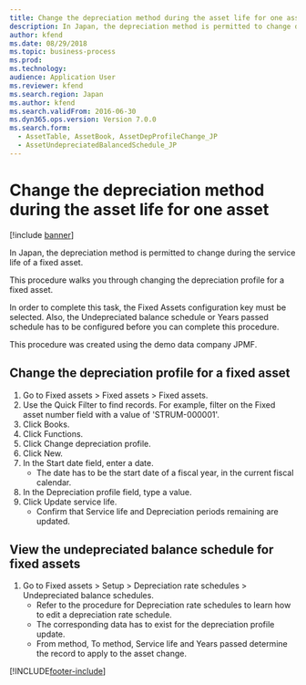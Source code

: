 ```yaml
---
title: Change the depreciation method during the asset life for one asset
description: In Japan, the depreciation method is permitted to change during the service life of a fixed asset.
author: kfend
ms.date: 08/29/2018
ms.topic: business-process
ms.prod: 
ms.technology: 
audience: Application User
ms.reviewer: kfend
ms.search.region: Japan
ms.author: kfend
ms.search.validFrom: 2016-06-30
ms.dyn365.ops.version: Version 7.0.0
ms.search.form: 
  - AssetTable, AssetBook, AssetDepProfileChange_JP
  - AssetUndepreciatedBalancedSchedule_JP
---
```

# Change the depreciation method during the asset life for one asset

[!include [banner](../../includes/banner.md)]

In Japan, the depreciation method is permitted to change during the service life of a fixed asset.



This procedure walks you through changing the depreciation profile for a fixed asset.



In order to complete this task, the Fixed Assets configuration key must be selected. Also, the Undepreciated balance schedule or Years passed schedule has to be configured before you can complete this procedure.



This procedure was created using the demo data company JPMF.


## Change the depreciation profile for a fixed asset
1. Go to Fixed assets > Fixed assets > Fixed assets.
2. Use the Quick Filter to find records. For example, filter on the Fixed asset number field with a value of 'STRUM-000001'.
3. Click Books.
4. Click Functions.
5. Click Change depreciation profile.
6. Click New.
7. In the Start date field, enter a date.
    * The date has to be the start date of a fiscal year, in the current fiscal calendar.  
8. In the Depreciation profile field, type a value.
9. Click Update service life.
    * Confirm that Service life and Depreciation periods remaining are updated.  

## View the undepreciated balance schedule for fixed assets
1. Go to Fixed assets > Setup > Depreciation rate schedules > Undepreciated balance schedules.
    * Refer to the procedure for Depreciation rate schedules to learn how to edit a depreciation rate schedule.  
    * The corresponding data has to exist for the depreciation profile update.  
    * From method, To method, Service life and Years passed determine the record to apply to the asset change.  



[!INCLUDE[footer-include](../../../includes/footer-banner.md)]
